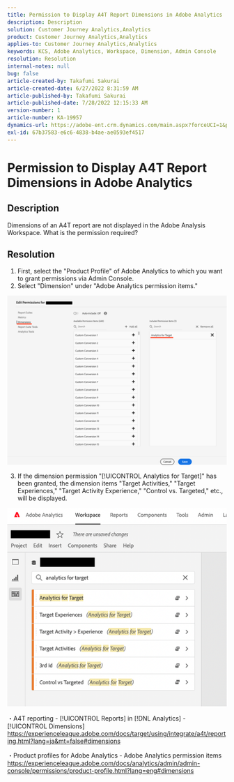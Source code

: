 ```yaml
---
title: Permission to Display A4T Report Dimensions in Adobe Analytics
description: Description
solution: Customer Journey Analytics,Analytics
product: Customer Journey Analytics,Analytics
applies-to: Customer Journey Analytics,Analytics
keywords: KCS, Adobe Analytics, Workspace, Dimension, Admin Console
resolution: Resolution
internal-notes: null
bug: false
article-created-by: Takafumi Sakurai
article-created-date: 6/27/2022 8:31:59 AM
article-published-by: Takafumi Sakurai
article-published-date: 7/28/2022 12:15:33 AM
version-number: 1
article-number: KA-19957
dynamics-url: https://adobe-ent.crm.dynamics.com/main.aspx?forceUCI=1&pagetype=entityrecord&etn=knowledgearticle&id=600e6e98-f3f5-ec11-bb3d-000d3a5b0d3b
exl-id: 67b37583-e6c6-4838-b4ae-ae0593ef4517
---
```

# Permission to Display A4T Report Dimensions in Adobe Analytics

## Description

Dimensions of an A4T report are not displayed in the Adobe Analysis Workspace. What is the permission required?

## Resolution


1. First, select the "Product Profile" of Adobe Analytics to which you want to grant permissions via Admin Console.
2. Select "Dimension" under "Adobe Analytics permission items."

![](assets/123b13c2-bb08-ed11-82e4-00224809a4ae.png)

3. If the dimension permission "[!UICONTROL Analytics for Target]" has been granted, the dimension items "Target Activities," "Target Experiences," "Target Activity  Experience," "Control vs. Targeted," etc., will be displayed.

![](assets/8b0bbd95-f4f5-ec11-bb3d-000d3a5b0d3b.png)

・A4T reporting - [!UICONTROL Reports] in [!DNL Analytics] - [!UICONTROL Dimensions]
https://experienceleague.adobe.com/docs/target/using/integrate/a4t/reporting.html?lang=ja&mt=false#dimensions

・Product profiles for Adobe Analytics - Adobe Analytics permission items
https://experienceleague.adobe.com/docs/analytics/admin/admin-console/permissions/product-profile.html?lang=eng#dimensions

